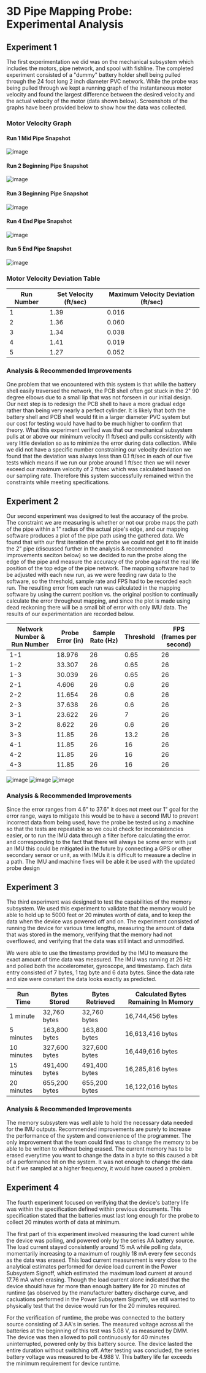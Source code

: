 # 3D Pipe Mapping Probe: Experimental Analysis
## Experiment 1
The first experimentation we did was on the mechanical subsystem which includes the motors, pipe network, and spool with fishline. The completed experiment consisted of a "dummy" battery holder shell being pulled through the 24 foot long 2 inch diameter PVC network. While the probe was being pulled through we kept a running graph of the instantaneous motor velocity and found the largest difference between the desired velocity and the actual velocity of the motor (data shown below). Screenshots of the graphs have been provided below to show how the data was collected.
### Motor Velocity Graph
#### Run 1 Mid Pipe Snapshot
![image](https://user-images.githubusercontent.com/98492692/200714323-cbae1e80-a144-40de-bcc0-05878fe92b5b.png)
#### Run 2 Beginning Pipe Snapshot
![image](https://user-images.githubusercontent.com/98492692/200714350-74e294f6-bdb9-4d15-babd-2caa8f8abbd8.png)
#### Run 3 Beginning Pipe Snapshot
![image](https://user-images.githubusercontent.com/98492692/200714374-4acea2de-a01f-472b-9856-255e4e054c1a.png)
#### Run 4 End Pipe Snapshot
![image](https://user-images.githubusercontent.com/98492692/200714387-a29ba037-67be-4aa1-b0d1-c20adc2db73c.png)
#### Run 5 End Pipe Snapshot
![image](https://user-images.githubusercontent.com/98492692/200714410-2de6ea51-0291-4e3f-9440-01be22819f8f.png)


### Motor Velocity Deviation Table
| Run Number |Set Velocity (ft/sec) | Maximum Velocity Deviation (ft/sec) |
| ---------------- | ------------- |-----------|
| 1  | 1.39  | 0.016 |
| 2  | 1.36  | 0.060 |
| 3  | 1.34  | 0.038 |
| 4  | 1.41  | 0.019 |
| 5  | 1.27  | 0.052  |

### Analysis & Recommended Improvements
One problem that we encountered with this system is that while the battery shell easily traversed the network, the PCB shell often got stuck in the 2" 90 degree elbows due to a small lip that was not forseen in our initial design. Our next step is to redesign the PCB shell to have a more gradual edge rather than being very nearly a perfect cylinder. It is likely that both the battery shell and PCB shell would fit in a larger diameter PVC system but our cost for testing would have had to be much higher to confirm that theory. What this experiment verified was that our mechanical subsystem pulls at or above our minimum velocity (1 ft/sec) and pulls consistently with very little deviation so as to minimize the error during data collection. While we did not have a specific number constraining our velocity deviation we found that the deviation was always less than 0.1 ft/sec in each of our five tests which means if we run our probe around 1 ft/sec then we will never exceed our maximum velocity of 2 ft/sec which was calculated based on our sampling rate. Therefore this system successfully remained within the constraints while meeting specifications.

## Experiment 2
Our second experiment was designed to test the accuracy of the probe. The constraint we are measuring is whether or not our probe maps the path of the pipe within a 1" radius of the actual pipe's edge, and our mapping software produces a plot of the pipe path using the gathered data. We found that with our first iteration of the probe we could not get it to fit inside the 2" pipe (discussed further in the analysis & recommended improvements seciton below) so we decided to run the probe along the edge of the pipe and measure the accuracy of the probe against the real life position of the top edge of the pipe network.  The mapping software had to be adjusted with each new run, as we were feeding raw data to the software, so the threshold, sample rate and FPS had to be recorded each run. The resulting error from each run was calculated in the mapping software by using the current position vs. the original position to continually calculate the error throughout mapping, and since the plot is made using dead reckoning there will be a small bit of error with only IMU data. The results of our experimentation are recorded below.

| Network Number & Run Number  | Probe Error (in)  | Sample Rate (Hz) | Threshold  | FPS (frames per second)  |
| ------------ | ------------ | ------------ | ------------ | ------------ |
| 1-1  | 18.976 | 26  |  0.65 | 26  |
| 1-2  |  33.307 | 26 |  0.65 | 26  |
| 1-3  | 30.039 |26 |  0.65 | 26  |
| 2-1  |    4.606 | 26 |  0.6 | 26  |
| 2-2  | 11.654 | 26 |  0.6 | 26  |
| 2-3  |  37.638 | 26 |  0.6 | 26  |
| 3-1  |  23.622 | 26 |  7 | 26  |
| 3-2  |  8.622 |26 |  0.6 | 26  |
| 3-3  |  11.85 | 26 |  13.2 |  26 |
| 4-1  |  11.85 | 26 |  16 |  26 |
| 4-2  |  11.85 | 26 |  16 |  26 |
| 4-3  |  11.85 | 26 |  16 |  26 |

![image](https://user-images.githubusercontent.com/104523603/200982051-b92cbcc4-16ce-4687-b461-a7d30f94b8a3.png)
![image](https://user-images.githubusercontent.com/104523603/200982316-f39c2681-2868-437d-a86a-add4aa267183.png)
![image](https://user-images.githubusercontent.com/104523603/200982635-14477ab6-9f0b-4cf4-88f5-c317d6b39c9d.png)




### Analysis & Recommended Improvements
Since the error ranges from 4.6" to 37.6" it does not meet our 1" goal for the error range, ways to mitigate this would be to have a second IMU to prevent incorrect data from being used, have the probe be tested using a machine so that the tests are repeatable so we could check for inconsistencies easier, or to run the IMU data through a filter before calculating the error. and corresponding to the fact that there will always be some error with just an IMU this could be mitigated in the future by connecting a GPS or other secondary sensor or unit, as with IMUs it is difficult to measure a decline in a path. The IMU and machine fixes will be able it be used with the updated probe design

## Experiment 3
The third experiment was designed to test the capabilities of the memory subsystem. We used this experiment to validate that the memory would be able to hold up to 5000 feet or 20 minutes worth of data, and to keep the data when the device was powered off and on. The experiment consisted of running the device for various time lengths, measuring the amount of data that was stored in the memory, verifying that the memory had not overflowed, and verifying that the data was still intact and unmodified.

We were able to use the timestamp provided by the IMU to measure the exact amount of time data was measured. The IMU was running at 26 Hz and polled both the accelerometer, gyroscope, and timestamp. Each data entry consisted of 7 bytes, 1 tag byte and 6 data bytes. Since the data rate and size were constant the data looks exactly as predicted.

| Run Time | Bytes Stored | Bytes Retrieved | Calculated Bytes Remaining In Memory |
| --------- | ------------ | --------------- | ------------------------- |
| 1 minute  | 32,760 bytes | 32,760 bytes    | 16,744,456 bytes          |
| 5 minutes | 163,800 bytes| 163,800 bytes   | 16,613,416 bytes          |
| 10 minutes| 327,600 bytes| 327,600 bytes   | 16,449,616 bytes          |
| 15 minutes| 491,400 bytes| 491,400 bytes   | 16,285,816 bytes          |
| 20 minutes| 655,200 bytes| 655,200 bytes   | 16,122,016 bytes          |

### Analysis & Recommended Improvements
The memory subsystem was well able to hold the necessary data needed for the IMU outputs. Recommended improvements are purely to increase the performance of the system and convenience of the programmer. The only improvement that the team could find was to change the memory to be able to be written to without being erased. The current memory has to be erased everytime you want to change the data in a byte so this caused a bit of a performance hit on the system. It was not enough to change the data but if we sampled at a higher frequency, it would have caused a problem.

## Experiment 4
The fourth experiment focused on verifying that the device's battery life was within the specification defined within previous documents. This specification stated that the batteries must last long enough for the probe to collect 20 minutes worth of data at minimum. 

The first part of this experiment involved measuring the load current while the device was polling, and powered only by the series AA battery source. The load current stayed consistently around 15 mA while polling data, momentarily increasing to a maximum of roughly 18 mA every few seconds as the data was erased. This load current measurement is very close to the analytical estimates performed for device load current in the Power Subsystem Signoff, which estimated the maximum load current at around 17.76 mA when erasing. Though the load current alone indicated that the device should have far more than enough battery life for 20 minutes of runtime (as observed by the manufacturer battery discharge curve, and cacluations performed in the Power Subsystem Signoff), we still wanted to physically test that the device would run for the 20 minutes required. 

For the verification of runtime, the probe was connected to the battery source consisting of 3 AA's in series. The measured voltage across all the batteries at the beginning of this test was 5.08 V, as measured by DMM. The device was then allowed to poll continuously for 40 minutes uninterrupted, powered only by this battery source. The device lasted the entire duration without switching off. After testing was concluded, the series battery voltage was measured to be 4.988 V. This battery life far exceeds the minimum requirement for device runtime.
